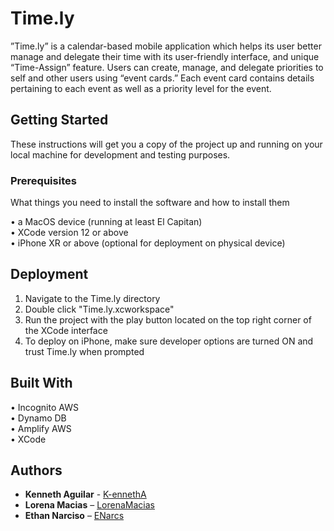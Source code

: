 # Time.ly

”Time.ly” is a calendar-based mobile application which helps its user better manage and delegate their time with its user-friendly interface, and unique “Time-Assign” feature. Users can create, manage, and delegate priorities to self and other users using “event cards.” Each event card contains details pertaining to each event as well as a priority level for the event.

## Getting Started

These instructions will get you a copy of the project up and running on your local machine for development and testing purposes.

### Prerequisites

What things you need to install the software and how to install them

• a MacOS device (running at least El Capitan)\
• XCode version 12 or above\
• iPhone XR or above (optional for deployment on physical device)

## Deployment

1. Navigate to the Time.ly directory
2. Double click "Time.ly.xcworkspace"
3. Run the project with the play button located on the top right corner of the XCode interface
4. To deploy on iPhone, make sure developer options are turned ON and trust Time.ly when prompted

## Built With

• Incognito AWS\
• Dynamo DB\
• Amplify AWS\
• XCode


## Authors

* **Kenneth Aguilar** - [K-ennethA](https://github.com/K-ennethA)
* **Lorena Macias** – [LorenaMacias](https://github.com/LorenaMacias)
* **Ethan Narciso** – [ENarcs](https://github.com/enarcs)
